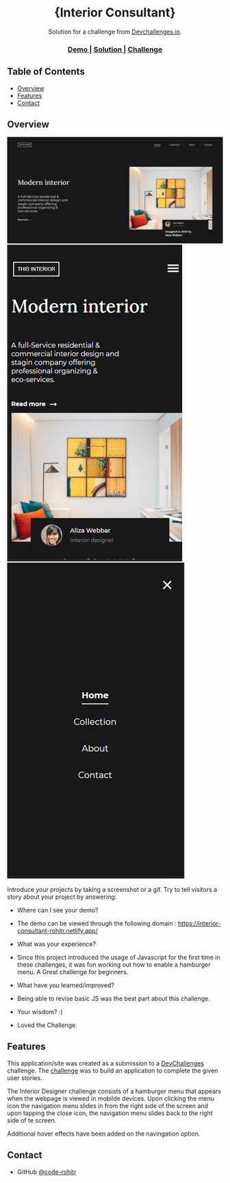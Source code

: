 <!-- Please update value in the {}  -->

<h1 align="center">{Interior Consultant}</h1>

<div align="center">
   Solution for a challenge from  <a href="http://devchallenges.io" target="_blank">Devchallenges.io</a>.
</div>

<div align="center">
  <h3>
    <a href="https://{https://interior-consultant-rohitr.netlify.app/}">
      Demo
    </a>
    <span> | </span>
    <a href="https://{https://github.com/code-rohitr/devChallenges/tree/main/Interior%20Consultant}">
      Solution
    </a>
    <span> | </span>
    <a href="https://devchallenges.io/challenges/Jymh2b2FyebRTUljkNcb">
      Challenge
    </a>
  </h3>
</div>

<!-- TABLE OF CONTENTS -->

## Table of Contents

- [Overview](#overview)
  <!-- - [Built With](#built-with) -->
- [Features](#features)
- [Contact](#contact)
<!-- - [Acknowledgements](#acknowledgements) -->

<!-- OVERVIEW -->

## Overview

![screenshot](https://github.com/code-rohitr/devChallenges/blob/main/Interior%20Consultant/screenshots/1.PNG?raw=true)
![screenshot](https://github.com/code-rohitr/devChallenges/blob/main/Interior%20Consultant/screenshots/2.PNG?raw=true)
![screenshot](https://github.com/code-rohitr/devChallenges/blob/main/Interior%20Consultant/screenshots/3.PNG?raw=true)

Introduce your projects by taking a screenshot or a gif. Try to tell visitors a story about your project by answering:

- Where can I see your demo?
- The demo can be viewed through the following domain : https://interior-consultant-rohitr.netlify.app/

- What was your experience?
- Since this project introduced the usage of Javascript for the first time in these challenges, it was fun working out how to enable a hamburger menu. A Great challenge for beginners.

- What have you learned/improved?
- Being able to revise basic JS was the best part about this challenge.

- Your wisdom? :)
- Loved the Challenge.

<!-- ### Built With -->

<!-- This section should list any major frameworks that you built your project using. Here are a few examples.-->

<!-- - [React](https://reactjs.org/)
- [Vue.js](https://vuejs.org/)
- [Tailwind](https://tailwindcss.com/) -->

## Features

<!-- List the features of your application or follow the template. Don't share the figma file here :) -->

This application/site was created as a submission to a [DevChallenges](https://devchallenges.io/challenges) challenge. The [challenge](https://devchallenges.io/challenges/Jymh2b2FyebRTUljkNcb) was to build an application to complete the given user stories.

The Interior Designer challenge consists of a hamburger menu that appears when the webpage is viewed in mobilde devices. Upon clicking the menu icon the navigation menu slides in from the right side of the screen and upon tapping the close icon, the navigation menu slides back to the right side of te screen. 

Additional hover effects have been added on the navingation option. 

<!-- ## Acknowledgements -->

<!-- This section should list any articles or add-ons/plugins that helps you to complete the project. This is optional but it will help you in the future. For exmpale -->

<!-- - [Steps to replicate a design with only HTML and CSS](https://devchallenges-blogs.web.app/how-to-replicate-design/)
- [Node.js](https://nodejs.org/)
- [Marked - a markdown parser](https://github.com/chjj/marked) -->

## Contact

<!-- - Website [your-website.com](https://{your-web-site-link}) -->
- GitHub [@code-rohitr](https://{github.com/code-rohitr})
<!-- - Twitter [@your-twitter](https://{twitter.com/your-username}) -->
